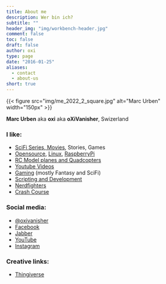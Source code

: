 ```yaml
---
title: About me
description: Wer bin ich?
subtitle: ""
header_img: "img/workbench-header.jpg"
comment: false
toc: false
draft: false
author: oxi
type: page
date: "2016-01-25"
aliases:
  - contact
  - about-us
short: true
---
```

{{< figure src="img/me_2022_2_square.jpg" alt="Marc Urben" width="150px" >}}

**Marc Urben** aka **oxi** aka **oXiVanisher**, Swizerland

### I like:

* <a title="My movie collection" href="https://trakt.tv/users/oxivanisher" target="_blank" rel="noopener">SciFi Series, Movies</a>, Stories, Games
* <a href="https://wikipedia.org/wiki/Open_Source" target="_blank" rel="noopener">Opensource</a>, <a title="My favorite linux distribution" href="https://www.debian.org/" target="_blank" rel="noopener">Linux</a>, <a href="http://www.raspberrypi.org/" target="_blank" rel="noopener">RaspberryPi</a>
* <a href="https://fpvhub.ch/infos/geschichte" target="_blank" rel="noopener">RC Model planes and Quadcopters</a>
* <a href="https://www.youtube.com/oxivanisher" target="_blank" rel="noopener">Youtube Videos</a>
* <a href="https://steamcommunity.com/id/oxivanisher/" target="_blank" rel="noopener">Gaming</a> (mostly Fantasy and SciFi)
* <a href="https://github.com/oxivanisher" target="_blank" rel="noopener">Scripting and Development</a>
* <a href="https://nerdfighteria.com" target="_blank" rel="noopener">Nerdfighters</a>
* <a href="https://www.youtube.com/user/crashcourse" target="_blank" rel="noopener">Crash Course</a>

### Social media:

* <a href="https://twitter.com/oxivanisher" target="_blank" rel="noopener">@oxivanisher</a>
* <a href="https://www.facebook.com/oxivanisher" target="_blank" rel="noopener">Facebook</a>
* <a href="xmpp:oxi@oxi.ch" target="_blank" rel="noopener">Jabber</a>
* <a href="https://www.youtube.com/user/oxivanisher/" target="_blank" rel="noopener">YouTube</a>
* <a href="http://instagram.com/oxivanisher/" target="_blank" rel="noopener">Instagram</a>

### Creative links:

* <a href="http://www.thingiverse.com/oxivanisher/designs" target="_blank" rel="noopener">Thingiverse</a>
